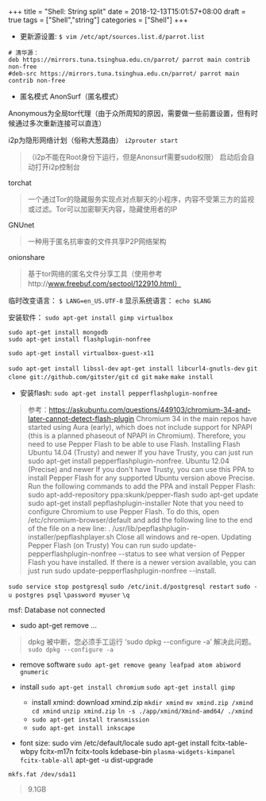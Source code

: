 +++
title = "Shell: String split"
date = 2018-12-13T15:01:57+08:00
draft = true
tags = ["Shell","string"]
categories = ["Shell"]
+++

+ 更新源设置:
`$ vim /etc/apt/sources.list.d/parrot.list`
```
# 清华源：
deb https://mirrors.tuna.tsinghua.edu.cn/parrot/ parrot main contrib non-free
#deb-src https://mirrors.tuna.tsinghua.edu.cn/parrot/ parrot main contrib non-free
```

+ 匿名模式
AnonSurf（匿名模式）

Anonymous为全局tor代理（由于众所周知的原因，需要做一些前置设置，但有时候通过多次重新连接可以直连）

i2p为隐形网络计划（俗称大葱路由）
`i2prouter start`

> （i2p不能在Root身份下运行，但是Anonsurf需要sudo权限）
> 启动后会自动打开i2p控制台

torchat
> 一个通过Tor的隐藏服务实现点对点聊天的小程序，内容不受第三方的监视或过滤。Tor可以加密聊天内容，隐藏使用者的IP

GNUnet
> 一种用于匿名抗审查的文件共享P2P网络架构

onionshare
> 基于tor网络的匿名文件分享工具（使用参考http://www.freebuf.com/sectool/122910.html）

临时改变语言：
`$ LANG=en_US.UTF-8`
显示系统语言：
`echo $LANG`

安装软件：
`sudo apt-get install gimp virtualbox`

```
sudo apt-get install mongodb
sudo apt-get install flashplugin-nonfree 
```

`sudo apt-get install virtualbox-guest-x11`


`sudo apt-get install libssl-dev`
`apt-get install libcurl4-gnutls-dev`
`git clone git://github.com/gitster/git`
`cd git`
`make`
`make install`

+ 安装flash:
`sudo apt-get install pepperflashplugin-nonfree`
> 参考：https://askubuntu.com/questions/449103/chromium-34-and-later-cannot-detect-flash-plugin
Chromium 34 in the main repos have started using Aura (early), which does not include support for NPAPI (this is a planned phaseout of NPAPI in Chromium). Therefore, you need to use Pepper Flash to be able to use Flash.
Installing Flash
Ubuntu 14.04 (Trusty) and newer
If you have Trusty, you can just run sudo apt-get install pepperflashplugin-nonfree.
Ubuntu 12.04 (Precise) and newer
If you don't have Trusty, you can use this PPA to install Pepper Flash for any supported Ubuntu version above Precise. Run the following commands to add the PPA and install Pepper Flash:
sudo apt-add-repository ppa:skunk/pepper-flash
sudo apt-get update
sudo apt-get install pepflashplugin-installer
Note that you need to configure Chromium to use Pepper Flash. To do this, open /etc/chromium-browser/default and add the following line to the end of the file on a new line:
. /usr/lib/pepflashplugin-installer/pepflashplayer.sh
Close all windows and re-open.
Updating Pepper Flash (on Trusty)
You can run sudo update-pepperflashplugin-nonfree --status to see what version of Pepper Flash you have installed. If there is a newer version available, you can just run sudo update-pepperflashplugin-nonfree --install.



`sudo service stop postgresql`
`sudo /etc/init.d/postgresql restart`
`sudo -u postgres psql`
`\password myuser`
`\q`

msf: Database not connected


+ sudo apt-get remove ...
> dpkg 被中断，您必须手工运行 ‘sudo dpkg --configure -a’ 解决此问题。
`sudo dpkg --configure -a`

+ remove software
`sudo apt-get remove geany leafpad atom abiword gnumeric`

+ install
`sudo apt-get install chromium`
`sudo apt-get install gimp`
    + install xmind:
download xmind.zip
`mkdir xmind`
`mv xmind.zip /xmind`
`cd xmind`
`unzip xmind.zip`
`ln -s ./app/xmind/Xmind-amd64/ ./xmind`
    + `sudo apt-get install transmission`
    + `sudo apt-get install inkscape`




+ font size:
sudo vim /etc/default/locale
sudo apt-get install fcitx-table-wbpy
fcitx-m17n fcitx-tools kdebase-bin `plasma-widgets-kimpanel fcitx-table-all`
apt-get -u dist-upgrade

`mkfs.fat /dev/sda11`
> 9.1GB

